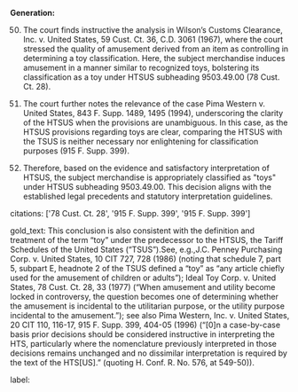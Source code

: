 **Generation:**

50. The court finds instructive the analysis in Wilson’s Customs Clearance, Inc. v. United States, 59 Cust. Ct. 36, C.D. 3061 (1967), where the court stressed the quality of amusement derived from an item as controlling in determining a toy classification. Here, the subject merchandise induces amusement in a manner similar to recognized toys, bolstering its classification as a toy under HTSUS subheading 9503.49.00 (78 Cust. Ct. 28).

51. The court further notes the relevance of the case Pima Western v. United States, 843 F. Supp. 1489, 1495 (1994), underscoring the clarity of the HTSUS when the provisions are unambiguous. In this case, as the HTSUS provisions regarding toys are clear, comparing the HTSUS with the TSUS is neither necessary nor enlightening for classification purposes (915 F. Supp. 399).

52. Therefore, based on the evidence and satisfactory interpretation of HTSUS, the subject merchandise is appropriately classified as "toys" under HTSUS subheading 9503.49.00. This decision aligns with the established legal precedents and statutory interpretation guidelines.

citations: ['78 Cust. Ct. 28', '915 F. Supp. 399', '915 F. Supp. 399']

gold_text: This conclusion is also consistent with the definition and treatment of the term “toy” under the predecessor to the HTSUS, the Tariff Schedules of the United States (“TSUS”).See, e.g.,J.C. Penney Purchasing Corp. v. United States, 10 CIT 727, 728 (1986) (noting that schedule 7, part 5, subpart E, headnote 2 of the TSUS defined a “toy” as “any article chiefly used for the amusement of children or adults”); Ideal Toy Corp. v. United States, 78 Cust. Ct. 28, 33 (1977) (“When amusement and utility become locked in controversy, the question becomes one of determining whether the amusement is incidental to the utilitarian purpose, or the utility purpose incidental to the amusement.”); see also Pima Western, Inc. v. United States, 20 CIT 110, 116-17, 915 F. Supp. 399, 404-05 (1996) (“[0]n a case-by-case basis prior decisions should be considered instructive in interpreting the HTS, particularly where the nomenclature previously interpreted in those decisions remains unchanged and no dissimilar interpretation is required by the text of the HTS[US].” (quoting H. Conf. R. No. 576, at 549-50)).

label: 